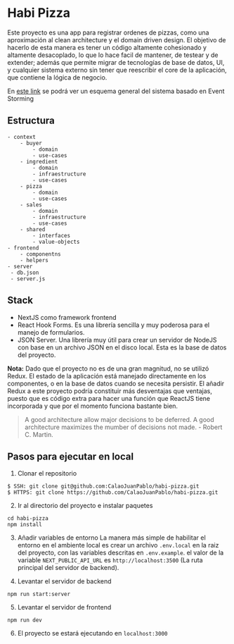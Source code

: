 # Habi Pizza
Este proyecto es una app para registrar ordenes de pizzas, como una aproximación al clean architecture y el domain driven design. El objetivo de hacerlo de esta manera es tener un código altamente cohesionado y altamente desacoplado, lo que lo hace facil de mantener, de testear y de extender; además que permite migrar de tecnologías de base de datos, UI, y cualquier sistema externo sin tener que reescribir el core de la aplicación, que contiene la lógica de negocio.

En [este link](https://miro.com/app/board/o9J_l-SjQzg=/) se podrá ver un esquema general del sistema basado en Event Storming

## Estructura

```
- context
    - buyer
        - domain
        - use-cases
    - ingredient
        - domain
        - infraestructure
        - use-cases
    - pizza
        - domain
        - use-cases
    - sales
        - domain
        - infraestructure
        - use-cases
    - shared
        - interfaces
        - value-objects
- frontend
    - componentns
    - helpers
- server
 - db.json
 - server.js
```

## Stack
- NextJS como framework frontend
- React Hook Forms. Es una librería sencilla y muy poderosa para el manejo de formularios.
- JSON Server. Una librería muy útil para crear un servidor de NodeJS con base en un archivo JSON en el disco local. Esta es la base de datos del proyecto.

**Nota:** Dado que el proyecto no es de una gran magnitud, no se utilizó Redux. El estado de la aplicación está manejado directamente en los componentes, o en la base de datos cuando se necesita persistir. El añadir Redux a este proyecto podría constituir más desventajas que ventajas, puesto que es código extra para hacer una función que ReactJS tiene incorporada y que por el momento funciona bastante bien.

> A good architecture allow major decisions to be deferred. A good architecture maximizes the mumber of decisions not made. - Robert C. Martin.

## Pasos para ejecutar en local
1. Clonar el repositorio
```
$ SSH: git clone git@github.com:CalaoJuanPablo/habi-pizza.git
$ HTTPS: git clone https://github.com/CalaoJuanPablo/habi-pizza.git
```

2. Ir al directorio del proyecto e instalar paquetes
```
cd habi-pizza
npm install
```

3. Añadir variables de entorno
La manera más simple de habilitar el entorno en el ambiente local es crear un archivo `.env.local` en la raiz del proyecto, con las variables descritas en `.env.example`. el valor de la variable `NEXT_PUBLIC_API_URL` es `http://localhost:3500` (La ruta principal del servidor de backend).

4. Levantar el servidor de backend
```
npm run start:server
```

5. Levantar el servidor de frontend
```
npm run dev
```

6. El proyecto se estará ejecutando en `localhost:3000`